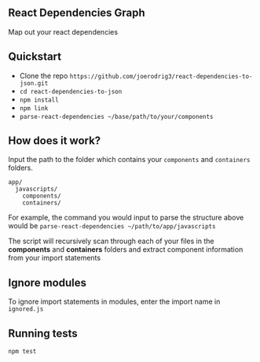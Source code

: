 ## React Dependencies Graph
Map out your react dependencies

## Quickstart
- Clone the repo `https://github.com/joerodrig3/react-dependencies-to-json.git`
- `cd react-dependencies-to-json`
- `npm install`
- `npm link`
- `parse-react-dependencies ~/base/path/to/your/components`

## How does it work?
Input the path to the folder which contains your `components` and `containers`
folders.
```
app/
  javascripts/
    components/
    containers/
```

For example, the command you would input to parse the structure above would be `parse-react-dependencies ~/path/to/app/javascripts`

The script will recursively scan through each of your files in the **components** and
**containers** folders and extract component information from your import statements

## Ignore modules
To ignore import statements in modules, enter the import name in `ignored.js`

## Running tests
`npm test`
